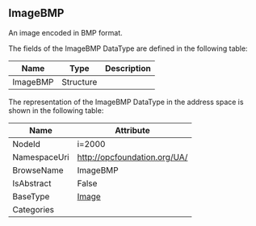 <!-- datatype -->
## ImageBMP
An image encoded in BMP format.  
<!-- end of description -->
The fields of the ImageBMP DataType are defined in the following table:  

|Name|Type|Description|
|---|---|---|
|ImageBMP|Structure||

The representation of the ImageBMP DataType in the address space is shown in the following table:  

|Name|Attribute|
|---|---|
|NodeId|i=2000|
|NamespaceUri|http://opcfoundation.org/UA/|
|BrowseName|ImageBMP|
|IsAbstract|False|
|BaseType|[Image](../../DataTypes/Image/readme.md)|
|Categories||

